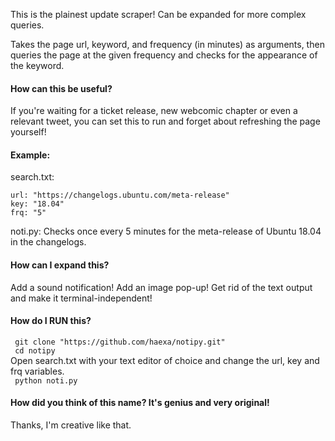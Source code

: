 This is the plainest update scraper! Can be expanded for more complex queries.

Takes the page url, keyword, and frequency (in minutes) as arguments, then queries the page at the given frequency and checks for the appearance of the keyword.

#### How can this be useful?
If you're waiting for a ticket release, new webcomic chapter or even a relevant tweet, you can set this to run and forget about refreshing the page yourself!

#### Example:
search.txt:
```
url: "https://changelogs.ubuntu.com/meta-release"
key: "18.04"
frq: "5"
```

noti.py:
Checks once every 5 minutes for the meta-release of Ubuntu 18.04 in the changelogs.

#### How can I expand this?
Add a sound notification! Add an image pop-up! Get rid of the text output and make it terminal-independent!

#### How do I RUN this?

` git clone "https://github.com/haexa/notipy.git"`\
` cd notipy`\
Open search.txt with your text editor of choice and change the url, key and frq variables.\
` python noti.py`


#### How did you think of this name? It's genius and very original!
Thanks, I'm creative like that.
